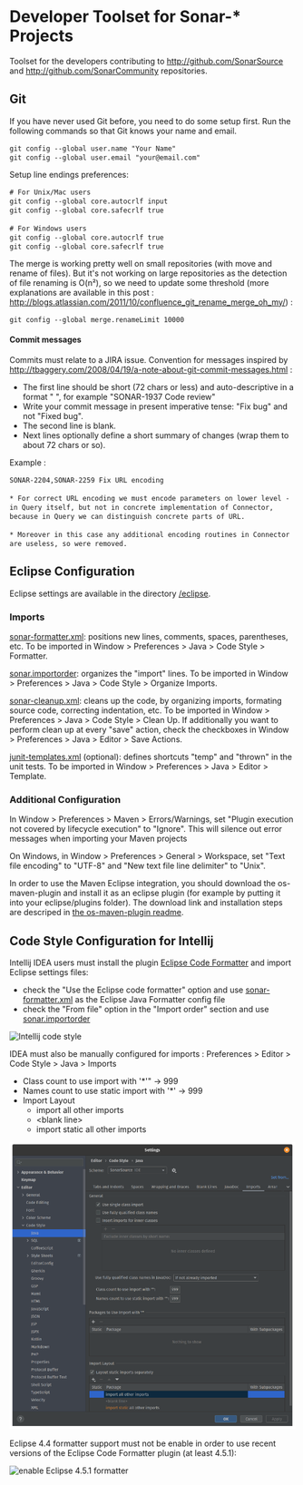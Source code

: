 # Developer Toolset for Sonar-* Projects

Toolset for the developers contributing to http://github.com/SonarSource and http://github.com/SonarCommunity repositories.

## Git

If you have never used Git before, you need to do some setup first. Run the following commands so that Git knows your name and email.

    git config --global user.name "Your Name"
    git config --global user.email "your@email.com"

Setup line endings preferences:

    # For Unix/Mac users
    git config --global core.autocrlf input
    git config --global core.safecrlf true

    # For Windows users
    git config --global core.autocrlf true
    git config --global core.safecrlf true

The merge is working pretty well on small repositories (with move and rename of files). But it's not working on large repositories as the detection of file renaming is O(n²), so we need to update some threshold (more explanations are available in this post : http://blogs.atlassian.com/2011/10/confluence_git_rename_merge_oh_my/) :

    git config --global merge.renameLimit 10000

#### Commit messages

Commits must relate to a JIRA issue. Convention for messages inspired by http://tbaggery.com/2008/04/19/a-note-about-git-commit-messages.html :

* The first line should be short (72 chars or less) and auto-descriptive in a format "<JIRA KEY> <DESCRIPTION>", for example "SONAR-1937 Code review"
* Write your commit message in present imperative tense: "Fix bug" and not "Fixed bug".
* The second line is blank.
* Next lines optionally define a short summary of changes (wrap them to about 72 chars or so).

Example :

    SONAR-2204,SONAR-2259 Fix URL encoding

    * For correct URL encoding we must encode parameters on lower level -
    in Query itself, but not in concrete implementation of Connector,
    because in Query we can distinguish concrete parts of URL.

    * Moreover in this case any additional encoding routines in Connector
    are useless, so were removed.


## Eclipse Configuration

Eclipse settings are available in the directory [/eclipse](/eclipse).

### Imports

[sonar-formatter.xml](/eclipse/sonar-formatter.xml):
positions new lines, comments, spaces, parentheses, etc. To be imported in Window > Preferences > Java > Code Style > Formatter.

[sonar.importorder](/eclipse/sonar.importorder):
organizes the "import" lines. To be imported in Window > Preferences > Java > Code Style > Organize Imports.

[sonar-cleanup.xml](/eclipse/sonar-cleanup.xml):
cleans up the code, by organizing imports, formating source code, correcting indentation, etc.
To be imported in Window > Preferences > Java > Code Style > Clean Up. If additionally you want to perform clean up at every "save" action, check the checkboxes in Window > Preferences > Java > Editor > Save Actions.

[junit-templates.xml](/eclipse/junit-templates.xml) (optional):
defines shortcuts "temp" and "thrown" in the unit tests. To be imported in Window > Preferences > Java > Editor > Template.

### Additional Configuration

In Window > Preferences > Maven > Errors/Warnings, set "Plugin execution not covered by lifecycle execution" to "Ignore". This will silence out error messages when importing your Maven projects

On Windows, in Window > Preferences > General > Workspace, set "Text file encoding" to "UTF-8" and "New text file line delimiter" to "Unix".

In order to use the Maven Eclipse integration, you should download the os-maven-plugin and install it as an eclipse plugin (for example by putting it into your eclipse/plugins folder). The download link and installation steps are descriped in [the os-maven-plugin readme](https://github.com/trustin/os-maven-plugin/blob/master/README.md#user-content-issues-with-eclipse-m2e-or-other-ides).

## Code Style Configuration for Intellij

Intellij IDEA users must install the plugin [Eclipse Code Formatter](http://plugins.jetbrains.com/plugin/?id=6546) and import Eclipse settings files:
* check the "Use the Eclipse code formatter" option and use [sonar-formatter.xml](/eclipse/sonar-formatter.xml) as the Eclipse Java Formatter config file
* check the "From file" option in the "Import order" section and use [sonar.importorder](/eclipse/sonar.importorder)

![Intellij code style](/intellij/intellij-code-style.png)

IDEA must also be manually configured for imports : Preferences > Editor > Code Style > Java > Imports
* Class count to use import with '*'" -> 999
* Names count to use static import with '*' -> 999
* Import Layout
  * import all other imports
  * &lt;blank line&gt;
  * import static all other imports

![Intellij imports](/intellij/intellij-imports.png)

Eclipse 4.4 formatter support must not be enable in order to use recent versions of the Eclipse Code Formatter plugin (at least 4.5.1):

![enable Eclipse 4.5.1 formatter](/intellij/intellij-eclipse-formatter_4_5_1.png)
